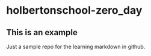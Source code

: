 # holbertonschool-zero_day

## This is an example

Just a sample repo for the learning markdown in github.
